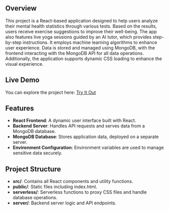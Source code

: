 ## Overview

This project is a React-based application designed to help users analyze their mental health statistics through various tests. Based on the results, users receive exercise suggestions to improve their well-being. The app also features live yoga sessions guided by an AI tutor, which provides step-by-step instructions. It employs machine learning algorithms to enhance user experience. Data is stored and managed using MongoDB, with the frontend interacting with the MongoDB API for all data operations. Additionally, the application supports dynamic CSS loading to enhance the visual experience.

## Live Demo

You can explore the project here: <a href="https://inner-balance-hub.vercel.app/" target="_blank">Try It Out</a>


## Features

- **React Frontend**: A dynamic user interface built with React.
- **Backend Server**: Handles API requests and serves data from a MongoDB database.
- **MongoDB Database**: Stores application data, deployed on a separate server.
- **Environment Configuration**: Environment variables are used to manage sensitive data securely.


##  Project Structure
- **src/**: Contains all React components and utility functions.
- **public/**: Static files including index.html.
- **serverless/**: Serverless functions to proxy CSS files and handle database operations.
- **server/**: Backend server logic and API endpoints.





